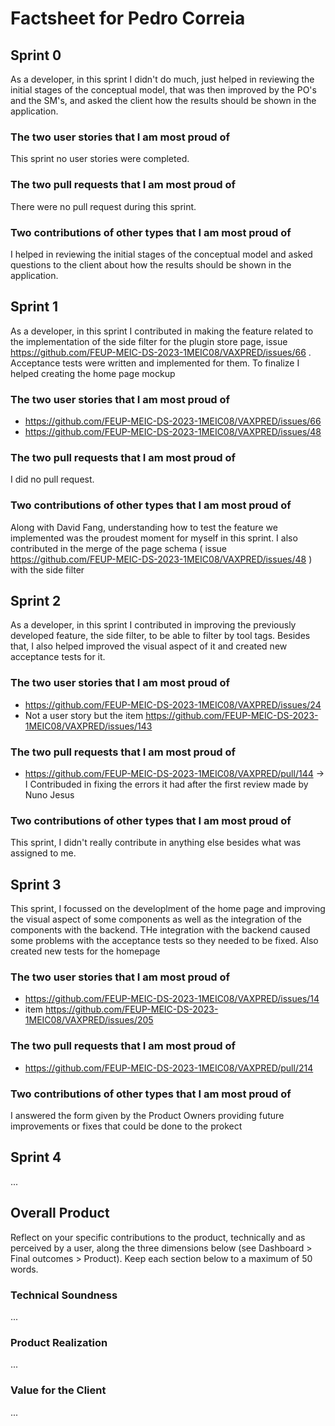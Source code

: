 # Factsheet for Pedro Correia

## Sprint 0

As a developer, in this sprint I didn't do much, just helped in reviewing the initial stages of the conceptual model, that was then improved by the PO's and the SM's, and asked the client how the results should be shown in the application.


### The two user stories that I am most proud of

This sprint no user stories were completed.


### The two pull requests that I am most proud of

There were no pull request during this sprint.


### Two contributions of other types that I am most proud of

I helped in reviewing the initial stages of the conceptual model and asked questions to the client about how the results should be shown in the application.



## Sprint 1

As a developer, in this sprint I contributed in making the feature related to the implementation of the side filter for the plugin store page, issue https://github.com/FEUP-MEIC-DS-2023-1MEIC08/VAXPRED/issues/66 . Acceptance tests were written and implemented for them. To finalize I helped creating the home page mockup

### The two user stories that I am most proud of
- https://github.com/FEUP-MEIC-DS-2023-1MEIC08/VAXPRED/issues/66
- https://github.com/FEUP-MEIC-DS-2023-1MEIC08/VAXPRED/issues/48
  
### The two pull requests that I am most proud of

I did no pull request.

### Two contributions of other types that I am most proud of

Along with David Fang, understanding how to test the feature we implemented was the proudest moment for myself in this sprint. I also contributed in the merge of the page schema ( issue https://github.com/FEUP-MEIC-DS-2023-1MEIC08/VAXPRED/issues/48 ) with the side filter

## Sprint 2

As a developer, in this sprint I contributed in improving the previously developed feature, the side filter, to be able to filter by tool tags. Besides that, I also helped improved the visual aspect of it and created new acceptance tests for it.
### The two user stories that I am most proud of
- https://github.com/FEUP-MEIC-DS-2023-1MEIC08/VAXPRED/issues/24
- Not a user story but the item https://github.com/FEUP-MEIC-DS-2023-1MEIC08/VAXPRED/issues/143
  
### The two pull requests that I am most proud of
- https://github.com/FEUP-MEIC-DS-2023-1MEIC08/VAXPRED/pull/144 -> I Contribuded in fixing the errors it had after the first review made by Nuno Jesus

### Two contributions of other types that I am most proud of

This sprint, I didn't really contribute in anything else besides what was assigned to me.



## Sprint 3

This sprint, I focussed on the developlment of the home page and improving the visual aspect of some components as well as the integration of the components with the backend. THe integration with the backend caused some problems with the acceptance tests so they needed to be fixed. Also created new tests for the homepage
### The two user stories that I am most proud of
- https://github.com/FEUP-MEIC-DS-2023-1MEIC08/VAXPRED/issues/14
- item https://github.com/FEUP-MEIC-DS-2023-1MEIC08/VAXPRED/issues/205
  
### The two pull requests that I am most proud of
- https://github.com/FEUP-MEIC-DS-2023-1MEIC08/VAXPRED/pull/214



### Two contributions of other types that I am most proud of
I answered the form given by the Product Owners providing future improvements or fixes that could be done to the prokect



## Sprint 4

...


## Overall Product

Reflect on your specific contributions to the product, technically and as perceived by a user, along the three dimensions below (see Dashboard > Final outcomes > Product). Keep each section below to a maximum of 50 words.


### Technical Soundness

...


### Product Realization

...


### Value for the Client

...
